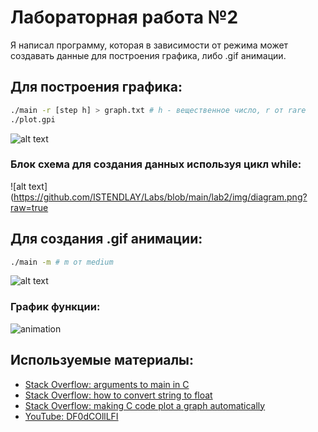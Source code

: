 # Лабораторная работа №2
Я написал программу, которая в зависимости от режима может создавать данные для построения графика, либо .gif анимации.

## Для построения графика:
```bash
./main -r [step h] > graph.txt # h - вещественное число, r от rare
./plot.gpi
```
![alt text](https://github.com/ISTENDLAY/Labs/blob/main/lab2/img/изображение.png?raw=true)

### Блок схема для создания данных используя цикл while:
![alt text](https://github.com/ISTENDLAY/Labs/blob/main/lab2/img/diagram.png?raw=true

## Для создания .gif анимации:
```bash
./main -m # m от medium
```
![alt text](https://github.com/ISTENDLAY/Labs/blob/main/lab2/img/Screenshot_20241021_110455.png?raw=true)

### График функции:
![animation](https://github.com/ISTENDLAY/Labs/blob/main/lab2/img/plot.gif?raw=true)

## Используемые материалы:
- [Stack Overflow: arguments to main in C](https://stackoverflow.com/questions/4176326/arguments-to-main-in-c)
- [Stack Overflow: how to convert string to float](https://stackoverflow.com/questions/7951019/how-to-convert-string-to-float)
- [Stack Overflow: making C code plot a graph automatically](https://stackoverflow.com/questions/3521209/making-c-code-plot-a-graph-automatically)
- [YouTube: DF0dCOllLFI](https://www.youtube.com/watch?v=DF0dCOllLFI)

